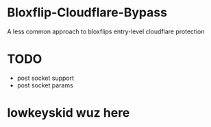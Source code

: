 # Bloxflip-Cloudflare-Bypass
A less common approach to bloxflips entry-level cloudflare protection

# TODO
- post socket support
- post socket params

# lowkeyskid wuz here
